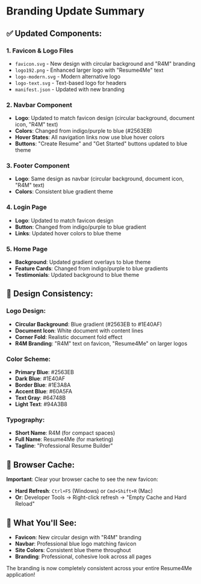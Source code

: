 # Branding Update Summary

## ✅ **Updated Components:**

### **1. Favicon & Logo Files**
- `favicon.svg` - New design with circular background and "R4M" branding
- `logo192.png` - Enhanced larger logo with "Resume4Me" text
- `logo-modern.svg` - Modern alternative logo
- `logo-text.svg` - Text-based logo for headers
- `manifest.json` - Updated with new branding

### **2. Navbar Component**
- **Logo**: Updated to match favicon design (circular background, document icon, "R4M" text)
- **Colors**: Changed from indigo/purple to blue (#2563EB)
- **Hover States**: All navigation links now use blue hover colors
- **Buttons**: "Create Resume" and "Get Started" buttons updated to blue theme

### **3. Footer Component**
- **Logo**: Same design as navbar (circular background, document icon, "R4M" text)
- **Colors**: Consistent blue gradient theme

### **4. Login Page**
- **Logo**: Updated to match favicon design
- **Button**: Changed from indigo/purple to blue gradient
- **Links**: Updated hover colors to blue theme

### **5. Home Page**
- **Background**: Updated gradient overlays to blue theme
- **Feature Cards**: Changed from indigo/purple to blue gradients
- **Testimonials**: Updated background to blue theme

## 🎨 **Design Consistency:**

### **Logo Design:**
- **Circular Background**: Blue gradient (#2563EB to #1E40AF)
- **Document Icon**: White document with content lines
- **Corner Fold**: Realistic document fold effect
- **R4M Branding**: "R4M" text on favicon, "Resume4Me" on larger logos

### **Color Scheme:**
- **Primary Blue**: #2563EB
- **Dark Blue**: #1E40AF
- **Border Blue**: #1E3A8A
- **Accent Blue**: #60A5FA
- **Text Gray**: #64748B
- **Light Text**: #94A3B8

### **Typography:**
- **Short Name**: R4M (for compact spaces)
- **Full Name**: Resume4Me (for marketing)
- **Tagline**: "Professional Resume Builder"

## 🔄 **Browser Cache:**

**Important**: Clear your browser cache to see the new favicon:
- **Hard Refresh**: `Ctrl+F5` (Windows) or `Cmd+Shift+R` (Mac)
- **Or**: Developer Tools → Right-click refresh → "Empty Cache and Hard Reload"

## 📱 **What You'll See:**

- **Favicon**: New circular design with "R4M" branding
- **Navbar**: Professional blue logo matching favicon
- **Site Colors**: Consistent blue theme throughout
- **Branding**: Professional, cohesive look across all pages

The branding is now completely consistent across your entire Resume4Me application!
